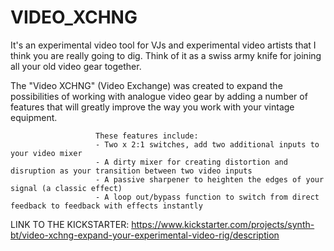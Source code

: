 # VIDEO_XCHNG

It's an experimental video tool for VJs and experimental video artists that I think you are really going to dig. Think of it as a swiss army knife for joining all your old video gear together. 

  The "Video XCHNG" (Video Exchange) was created to expand the possibilities of working with analogue video gear by adding a number of features that will greatly improve the way you work with your vintage equipment.


                       These features include:
                       - Two x 2:1 switches, add two additional inputs to your video mixer
                       - A dirty mixer for creating distortion and disruption as your transition between two video inputs
                       - A passive sharpener to heighten the edges of your signal (a classic effect)
                       - A loop out/bypass function to switch from direct feedback to feedback with effects instantly

LINK TO THE KICKSTARTER:
https://www.kickstarter.com/projects/synth-bt/video-xchng-expand-your-experimental-video-rig/description
